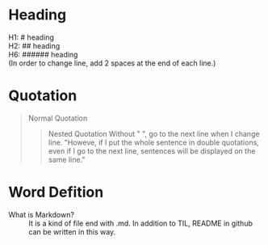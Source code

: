 # Heading
  H1: # heading  
  H2: ## heading  
  H6: ###### heading  
  (In order to change line, add 2 spaces at the end of each line.)
  

# Quotation
  > Normal Quotation
  >> Nested Quotation
>  > Without " ", go to the next line when I change line.
>  > "Howeve, if I put the whole sentence in double quotations,
>  > even if I go to the next line, sentences will be displayed on the same line." 

# Word Defition
  <dl>
    <dt>What is Markdown?</dt>
    <dd>It is a kind of file end with .md. In addition to TIL, README in github can be written in this way.</dd>
  </dl>


